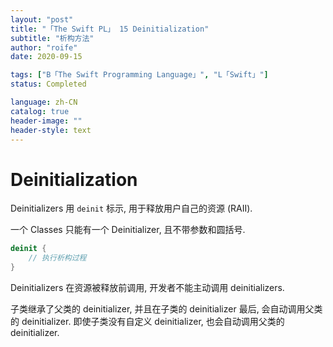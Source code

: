 ```yaml
---
layout: "post"
title: "「The Swift PL」 15 Deinitialization"
subtitle: "析构方法"
author: "roife"
date: 2020-09-15

tags: ["B「The Swift Programming Language」", "L「Swift」"]
status: Completed

language: zh-CN
catalog: true
header-image: ""
header-style: text
---
```


# Deinitialization

Deinitializers 用 `deinit` 标示, 用于释放用户自己的资源 (RAII).

一个 Classes 只能有一个 Deinitializer, 且不带参数和圆括号.

```swift
deinit {
    // 执行析构过程
}
```

Deinitializers 在资源被释放前调用, 开发者不能主动调用 deinitializers.

子类继承了父类的 deinitializer, 并且在子类的 deinitializer 最后, 会自动调用父类的 deinitializer. 即使子类没有自定义 deinitializer, 也会自动调用父类的 deinitializer.
